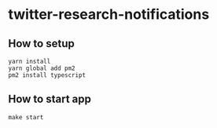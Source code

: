 # twitter-research-notifications

## How to setup

```
yarn install
yarn global add pm2
pm2 install typescript
```

## How to start app

```
make start
```
